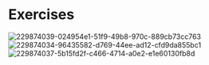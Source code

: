 # Exercises
![229874039-024954e1-51f9-49b8-970c-889cb73cc763](https://user-images.githubusercontent.com/74465348/236622018-bc2c2357-c969-438f-a281-ffdecf5cff31.png)
![229874034-96435582-d769-44ee-ad12-cfd9da855bc1](https://user-images.githubusercontent.com/74465348/236622023-9624b510-dfc6-4c30-a22a-a33339417fb6.png)
![229874037-5b15fd2f-c466-4714-a0e2-e1e60130fb8d](https://user-images.githubusercontent.com/74465348/236622027-0cbfedff-ca6d-4471-8db4-9f6153d7fdeb.png)
